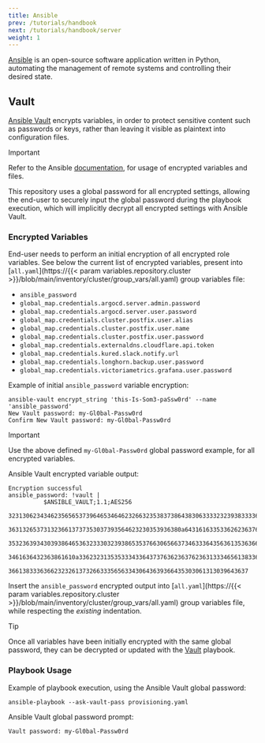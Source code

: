 ```yaml
---
title: Ansible
prev: /tutorials/handbook
next: /tutorials/handbook/server
weight: 1
---
```


[Ansible](https://docs.ansible.com) is an open-source software application written in Python, automating the management of remote systems and controlling their desired state.

<!--more-->

## Vault

[Ansible Vault](https://docs.ansible.com/ansible/latest/vault_guide/vault.html) encrypts variables, in order to protect sensitive content such as passwords or keys, rather than leaving it visible as plaintext into configuration files.

> [!IMPORTANT]
> Refer to the Ansible [documentation](https://docs.ansible.com/ansible/latest/vault_guide/vault_using_encrypted_content.html), for usage of encrypted variables and files.

This repository uses a global password for all encrypted settings, allowing the end-user to securely input the global password during the playbook execution, which will implicitly decrypt all encrypted settings with Ansible Vault.

### Encrypted Variables

End-user needs to perform an initial encryption of all encrypted role variables. See below the current list of encrypted variables, present into [`all.yaml`](https://{{< param variables.repository.cluster >}}/blob/main/inventory/cluster/group_vars/all.yaml) group variables file:

- `ansible_password`
- `global_map.credentials.argocd.server.admin.password`
- `global_map.credentials.argocd.server.user.password`
- `global_map.credentials.cluster.postfix.user.alias`
- `global_map.credentials.cluster.postfix.user.name`
- `global_map.credentials.cluster.postfix.user.password`
- `global_map.credentials.externaldns.cloudflare.api.token`
- `global_map.credentials.kured.slack.notify.url`
- `global_map.credentials.longhorn.backup.user.password`
- `global_map.credentials.victoriametrics.grafana.user.password`

Example of initial `ansible_password` variable encryption:

```shell
ansible-vault encrypt_string 'this-Is-Som3-paSsw0rd' --name 'ansible_password'
New Vault password: my-Gl0bal-Passw0rd
Confirm New Vault password: my-Gl0bal-Passw0rd
```

> [!IMPORTANT]
> Use the above defined `my-Gl0bal-Passw0rd` global password example, for all encrypted variables.

Ansible Vault encrypted variable output:

```shell
Encryption successful
ansible_password: !vault |
          $ANSIBLE_VAULT;1.1;AES256
          32313062343462356565373964653464623266323538373864383063333232393833336163343436
          3631326537313236613737353037393564623230353936380a643161633533626236376630353864
          35323639343039386465363233303239386535376630656637346333643563613536366631373466
          3461636432363861610a336232313535333433643737636236376236313334656138336335616262
          36613833363662323261373266333565633430643639366435303061313039643637
```

Insert the `ansible_password` encrypted output into [`all.yaml`](https://{{< param variables.repository.cluster >}}/blob/main/inventory/cluster/group_vars/all.yaml) group variables file, while respecting the *existing* indentation.

> [!TIP]
> Once all variables have been initially encrypted with the same global password, they can be decrypted or updated with the [Vault](/k3s-cluster/wiki/guide/playbooks/vault) playbook.

### Playbook Usage

Example of playbook execution, using the Ansible Vault global password:

```shell
ansible-playbook --ask-vault-pass provisioning.yaml
```

Ansible Vault global password prompt:

```shell
Vault password: my-Gl0bal-Passw0rd
```
